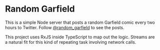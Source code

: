 # Random Garfield

This is a simple Node server that posts a random Garfield comic every two hours to Twitter. Follow [@random_garfield](https://twitter.com/random_garfield) to see the posts.

This project uses RxJS inside TypeScript to map out the logic. Streams are a natural fit for this kind of repeating task involving network calls.